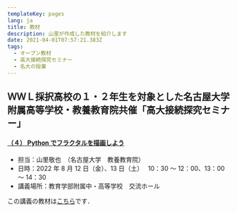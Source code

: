 ```yaml
---
templateKey: pages
lang: ja
title: 教材
description: 山里が作成した教材を紹介します
date: 2021-04-01T07:57:21.383Z
tags:
  - オープン教材
  - 高大接続探究セミナー
  - 名大の授業
---
```


## ＷＷＬ採択高校の１・２年生を対象とした名古屋大学附属高等学校・教養教育院共催「高大接続探究セミナー」

#### [（４） Python でフラクタルを描画しよう](/research/OER/wwl/)

- 担当：山里敬也　（名古屋大学　教養教育院）
- 日時：2022 年 8 月 12 日（金）、13 日（土）　 10：30 ～ 12：00、13：00 ～ 14：30
- 講義場所：教育学部附属中・高等学校　交流ホール

この講義の教材は[こちら](/research/OER/wwl/)です．
